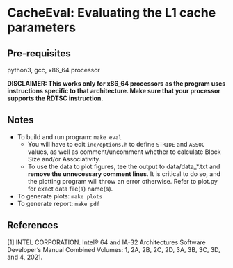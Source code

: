 CacheEval: Evaluating the L1 cache parameters
=============================================

Pre-requisites
--------------
python3, gcc, x86_64 processor

**DISCLAIMER: This works only for x86_64 processors as the program uses instructions specific to that architecture. Make sure that your processor supports the RDTSC instruction.**

Notes
-----
- To build and run program: `make eval`
  - You will have to edit `inc/options.h` to define `STRIDE` and `ASSOC` values, as well as comment/uncomment whether to calculate Block Size and/or Associativity.
  - To use the data to plot figures, tee the output to data/data_\*.txt and **remove the unnecessary comment lines**. It is critical to do so, and the plotting program will throw an error otherwise. Refer to plot.py for exact data file(s) name(s).
- To generate plots: `make plots`
- To generate report: `make pdf`

References
----------
[1] INTEL CORPORATION. Intel® 64 and IA-32 Architectures Software Developer’s Manual Combined Volumes: 1, 2A, 2B, 2C, 2D, 3A, 3B, 3C, 3D, and 4, 2021.

